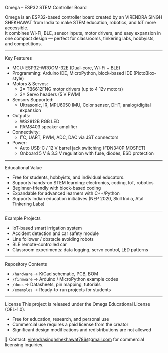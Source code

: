 Omega – ESP32 STEM Controller Board

Omega is an ESP32-based controller board created by an VIRENDRA SINGH SHEKHAWAT from India to make STEM education, robotics, and IoT more accessible.  
It combines Wi-Fi, BLE, sensor inputs, motor drivers, and easy expansion in one compact design — perfect for classrooms, tinkering labs, hobbyists, and competitions.  

---

Key Features
- MCU: ESP32-WROOM-32E (Dual-core, Wi-Fi + BLE)
- Programming: Arduino IDE, MicroPython, block-based IDE (PictoBlox-style)
- Motors & Servos:
  - 2× TB6612FNG motor drivers (up to 4 12v motors)
  - 3× Servo headers (5 V PWM)
- Sensors Supported:
  - Ultrasonic, IR, MPU6050 IMU, Color sensor, DHT, analog/digital expansion
- Outputs:
  - WS2812B RGB LED
  - PAM8403 speaker amplifier
- Connectivity:
  - I²C, UART, PWM, ADC, DAC via JST connectors
- Power:
  - Auto USB-C / 12 V barrel jack switching (FDN340P MOSFET)
  - Onboard 5 V & 3.3 V regulation with fuse, diodes, ESD protection

---

 Educational Value
- Free for students, hobbyists, and individual educators.
- Supports hands-on STEM learning: electronics, coding, IoT, robotics
- Beginner-friendly with block-based coding
- Expandable for advanced learners with C++/Python
- Supports Indian education initiatives (NEP 2020, Skill India, Atal Tinkering Labs)

---

Example Projects
- IoT-based smart irrigation system  
- Accident detection and car safety module  
- Line follower / obstacle avoiding robots  
- BLE remote-controlled car  
- Classroom experiments: data logging, servo control, LED patterns  

---

 Repository Contents
- `/hardware` → KiCad schematic, PCB, BOM  
- `/firmware` → Arduino / MicroPython example codes  
- `/docs` → Datasheets, pin mapping, tutorials  
- `/examples` → Ready-to-run projects for students  

---

License
This project is released under the Omega Educational License (OEL-1.0).  
-  Free for education, research, and personal use  
-  Commercial use requires a paid license from the creator  
-  Significant design modifications and redistributions are not allowed  

📩 Contact: virendrasinghshekhawat786@gmail.com for commercial licensing inquiries.
